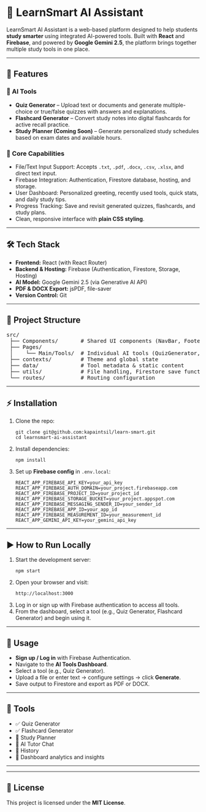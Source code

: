 <h1>📘 LearnSmart AI Assistant</h1>

<p>
  LearnSmart AI Assistant is a web-based platform designed to help students 
  <strong>study smarter</strong> using integrated AI-powered tools. 
  Built with <strong>React</strong> and <strong>Firebase</strong>, 
  and powered by <strong>Google Gemini 2.5</strong>, 
  the platform brings together multiple study tools in one place.
</p>

<hr>

<h2>🚀 Features</h2>

<h3>🔹 AI Tools</h3>
<ul>
  <li><strong>Quiz Generator</strong> – Upload text or documents and generate multiple-choice or true/false quizzes with answers and explanations.</li>
  <li><strong>Flashcard Generator</strong> – Convert study notes into digital flashcards for active recall practice.</li>
  <li><strong>Study Planner (Coming Soon)</strong> – Generate personalized study schedules based on exam dates and available hours.</li>
</ul>

<h3>🔹 Core Capabilities</h3>
<ul>
  <li>File/Text Input Support: Accepts <code>.txt</code>, <code>.pdf</code>, <code>.docx</code>, <code>.csv</code>, <code>.xlsx</code>, and direct text input.</li>
  <li>Firebase Integration: Authentication, Firestore database, hosting, and storage.</li>
  <li>User Dashboard: Personalized greeting, recently used tools, quick stats, and daily study tips.</li>
  <li>Progress Tracking: Save and revisit generated quizzes, flashcards, and study plans.</li>
  <li>Clean, responsive interface with <strong>plain CSS styling</strong>.</li>
</ul>

<hr>

<h2>🛠️ Tech Stack</h2>
<ul>
  <li><strong>Frontend:</strong> React (with React Router)</li>
  <li><strong>Backend & Hosting:</strong> Firebase (Authentication, Firestore, Storage, Hosting)</li>
  <li><strong>AI Model:</strong> Google Gemini 2.5 (via Generative AI API)</li>
  <li><strong>PDF & DOCX Export:</strong> jsPDF, file-saver</li>
  <li><strong>Version Control:</strong> Git</li>
</ul>

<hr>

<h2>📂 Project Structure</h2>

<pre>
src/
 ├── Components/       # Shared UI components (NavBar, Footer, Sidebar, etc.)
 ├── Pages/
 │    └── Main/Tools/  # Individual AI tools (QuizGenerator, FlashcardGenerator, etc.)
 ├── contexts/         # Theme and global state
 ├── data/             # Tool metadata & static content
 ├── utils/            # File handling, Firestore save functions
 └── routes/           # Routing configuration
</pre>

<hr>

<h2>⚡ Installation</h2>

<ol>
  <li>Clone the repo:
    <pre><code>git clone git@github.com:kapaintsil/learn-smart.git
cd learnsmart-ai-assistant</code></pre>
  </li>
  <li>Install dependencies:
    <pre><code>npm install</code></pre>
  </li>
  <li>Set up <strong>Firebase config</strong> in <code>.env.local</code>:
    <pre><code>REACT_APP_FIREBASE_API_KEY=your_api_key
REACT_APP_FIREBASE_AUTH_DOMAIN=your_project.firebaseapp.com
REACT_APP_FIREBASE_PROJECT_ID=your_project_id
REACT_APP_FIREBASE_STORAGE_BUCKET=your_project.appspot.com
REACT_APP_FIREBASE_MESSAGING_SENDER_ID=your_sender_id
REACT_APP_FIREBASE_APP_ID=your_app_id
REACT_APP_FIREBASE_MEASUREMENT_ID=your_measurement_id
REACT_APP_GEMINI_API_KEY=your_gemini_api_key</code></pre>
  </li>
</ol>

<hr>

<h2>▶️ How to Run Locally</h2>

<ol>
  <li>Start the development server:
    <pre><code>npm start</code></pre>
  </li>
  <li>Open your browser and visit:
    <pre><code>http://localhost:3000</code></pre>
  </li>
  <li>Log in or sign up with Firebase authentication to access all tools.</li>
  <li>From the dashboard, select a tool (e.g., Quiz Generator, Flashcard Generator) and begin using it.</li>
</ol>

<hr>

<h2>🎯 Usage</h2>

<ul>
  <li><strong>Sign up / Log in</strong> with Firebase Authentication.</li>
  <li>Navigate to the <strong>AI Tools Dashboard</strong>.</li>
  <li>Select a tool (e.g., Quiz Generator).</li>
  <li>Upload a file or enter text → configure settings → click <strong>Generate</strong>.</li>
  <li>Save output to Firestore and export as PDF or DOCX.</li>
</ul>

<hr>

<h2>📌 Tools</h2>
<ul>
  <li>✅ Quiz Generator</li>
  <li>✅ Flashcard Generator</li>
  <li>🔄 Study Planner</li>
  <li>🔄 AI Tutor Chat</li>
  <li>🔄 History</li>
  <li>🔄 Dashboard analytics and insights</li>
</ul>

<hr>

<hr>

<h2>📄 License</h2>
<p>
  This project is licensed under the <strong>MIT License</strong>.
</p>

